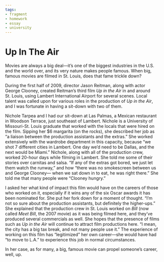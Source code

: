 ```yaml
---
tags:
- fragment
- homework
- essay
- university
---
```


# Up In The Air

Movies are always a big deal—it’s one of the biggest industries in the
U.S. and the world over, and its very nature makes people famous. When
big, famous movies are filmed in St. Louis, does that fame trickle down?

During the first half of 2009, director Jason Reitman, along with actor
George Clooney, created Reitman’s third film *Up in the Air* in and
around St. Louis, using Lambert International Airport for several
scenes. Local talent was called upon for various roles in the production
of *Up in the Air*, and I was fortunate in having a sit-down with two of
them.

Nichole Tarpea and I had our sit-down at Las Palmas, a Mexican
restaurant in Woodson Terrace, just southeast of Lambert. Nichole is a
University of Missouri-St. Louis graduate that worked with the locals
that were hired on the film. Sipping her \$6 margarita (on the rocks),
she described her job as “a liaison between the production assistants
and the extras.” She worked extensively with the wardrobe department in
this capacity, because “we shot 7 different cities in Lambert. One day
we’d need to be Dallas, and the next would be Miami.” Nichole, along
with all of the production crew, worked 20-hour days while filming in
Lambert. She told me some of their stories over carnitas and salsa. “If
any of the extras got bored, we just let them watch the runway,” and how
“there was no smokescreen between us and George Clooney— when we sat
down in to eat, he was right there.” She told me that many people were
“Clooney hungry.”

I asked her what kind of impact this film would have on the careers of
those who worked on it, especially if it wins any of the six Oscar
awards it has been nominated for. She put her fork down for a moment of
thought. “I’m not so sure about the production assistants, but
definitely the higher-ups.” She explained that the production crew in
St. Louis worked on *Bill* (now called *Meet Bill*, the 2007 movie) as
it was being filmed here, and they’ve produced several commercials as
well. She hopes that the presence of films such as *Up in the Air* will
continue to attract film productions here. “I mean, the city has a big
tax break, and not many people use it.” The experience of working on
this film has “legitimized” her own career—she would have had “to move
to L.A.” to experience this job in normal circumstances.

In her case, as for many, a big, famous movie can propel someone’s
career, well, up.
